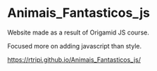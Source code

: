 # Animais_Fantasticos_js
Website made as a result of Origamid JS course.

Focused more on adding javascript than style.

https://rtripi.github.io/Animais_Fantasticos_js/
